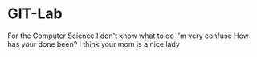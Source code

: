 # GIT-Lab
For the Computer Science
I don't know what to do
I'm very confuse
How has your done been?
I think your mom is a nice lady